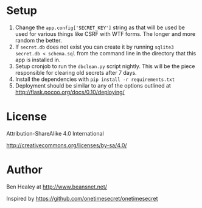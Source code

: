 # Setup

1. Change the `app.config['SECRET_KEY']` string as that will be used be used for various things like CSRF with WTF forms. The longer and more random the better.
2. If `secret.db` does not exist you can create it by running `sqlite3 secret.db < schema.sql` from the command line in the directory that this app is installed in.
3. Setup cronjob to run the `dbclean.py` script nightly. This will be the piece responsible for clearing old secrets after 7 days.
4. Install the dependencies with `pip install -r requirements.txt`
5. Deployment should be similar to any of the options outlined at http://flask.pocoo.org/docs/0.10/deploying/

# License

Attribution-ShareAlike 4.0 International

http://creativecommons.org/licenses/by-sa/4.0/

# Author

Ben Healey at http://www.beansnet.net/

Inspired by https://github.com/onetimesecret/onetimesecret